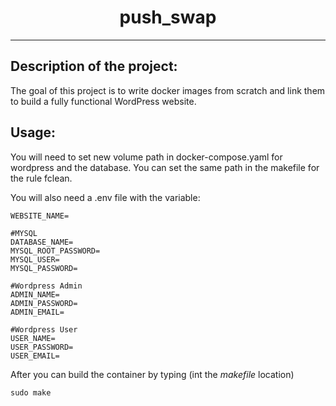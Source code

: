 <h1 align="center"> push_swap </h1>

---

<h2 id="description_id"> Description of the project: </h2>

The goal of this project is to write docker images from scratch and link them to build a fully functional WordPress website.

<h2 id="usage_id"> Usage: </h2>

You will need to set new volume path in docker-compose.yaml for wordpress and the database. You can set the same path in the makefile for the rule fclean.

You will also need a .env file with the variable:

```
WEBSITE_NAME=

#MYSQL
DATABASE_NAME=
MYSQL_ROOT_PASSWORD=
MYSQL_USER=
MYSQL_PASSWORD=

#Wordpress Admin
ADMIN_NAME=
ADMIN_PASSWORD=
ADMIN_EMAIL=

#Wordpress User
USER_NAME=
USER_PASSWORD=
USER_EMAIL=
```

After you can build the container by typing (int the *makefile* location)
```shell
sudo make
```

